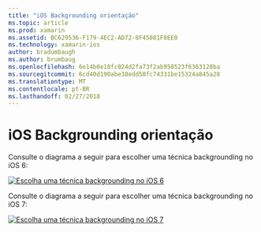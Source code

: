 ```yaml
---
title: "iOS Backgrounding orientação"
ms.topic: article
ms.prod: xamarin
ms.assetid: BC629536-F179-4EC2-AD72-8F45081F8EE0
ms.technology: xamarin-ios
author: bradumbaugh
ms.author: brumbaug
ms.openlocfilehash: 6e14b0e18fc024d2fa73f2ab958523f6363120ba
ms.sourcegitcommit: 6cd40d190abe38edd50fc74331be15324a845a28
ms.translationtype: MT
ms.contentlocale: pt-BR
ms.lasthandoff: 02/27/2018
---
```

# <a name="ios-backgrounding-guidance"></a>iOS Backgrounding orientação

Consulte o diagrama a seguir para escolher uma técnica backgrounding no iOS 6:

 [ ![](ios-backgrounding-guidance-images/image10.png "Escolha uma técnica backgrounding no iOS 6")](ios-backgrounding-guidance-images/image10.png)

Consulte o diagrama a seguir para escolher uma técnica backgrounding no iOS 7:

 [ ![](ios-backgrounding-guidance-images/image10b.png "Escolha uma técnica backgrounding no iOS 7")](ios-backgrounding-guidance-images/image10b.png)

